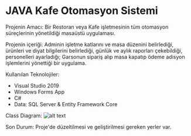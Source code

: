 # JAVA Kafe Otomasyon Sistemi

Projenin Amacı: Bir Restoran veya Kafe işletmesinin tüm otomasyon süreçlerinin yönetildiği masaüstü uygulaması.

Projenin içeriği: Adminin işletme katlarını ve masa düzenini belirlediği, ürünleri ve diyat bilgilerini belirlediği, günlük ve aylık raporları çekebildiği, personelleri ayarladığı; Garsonun sipariş alıp masa kapatıp ödeme adisyon işlemlerini yönettiği bir uygulama.

Kullanılan Teknolojiler:
- Visual Studio 2019
- Windows Forms App
- C#
- Data: SQL Server & Entity Framework Core

Class Diagram:
![alt text](https://resimyukle.io/r/GxAYMBf0ot)

Son Durum:
Proje'de düzeltilmesi ve geliştirilmesi gereken yerler var.


